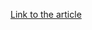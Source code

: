 [Link to the article](https://www.cloudsek.com/blog/unmasking-the-danger-lumma-stealer-malware-exploits-fake-captcha-pages)
